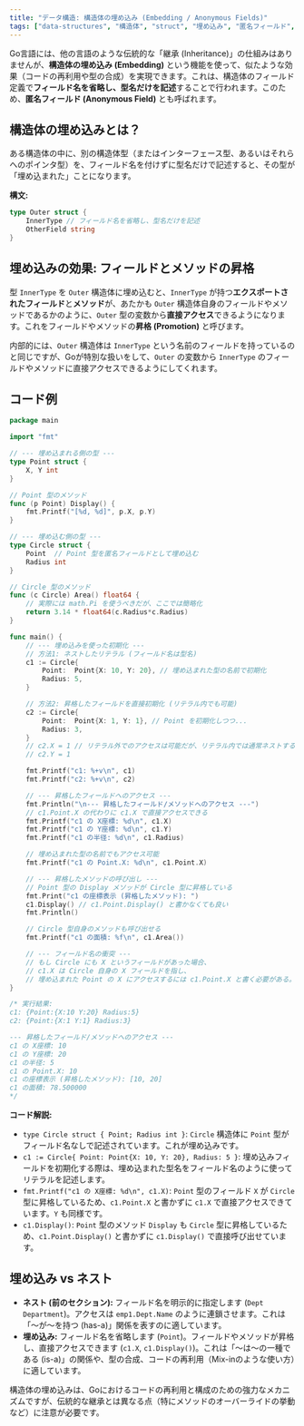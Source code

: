 ```yaml
---
title: "データ構造: 構造体の埋め込み (Embedding / Anonymous Fields)"
tags: ["data-structures", "構造体", "struct", "埋め込み", "匿名フィールド", "継承", "is-a"]
---
```


Go言語には、他の言語のような伝統的な「継承 (Inheritance)」の仕組みはありませんが、**構造体の埋め込み (Embedding)** という機能を使って、似たような効果（コードの再利用や型の合成）を実現できます。これは、構造体のフィールド定義で**フィールド名を省略し、型名だけを記述**することで行われます。このため、**匿名フィールド (Anonymous Field)** とも呼ばれます。

## 構造体の埋め込みとは？

ある構造体の中に、別の構造体型（またはインターフェース型、あるいはそれらへのポインタ型）を、フィールド名を付けずに型名だけで記述すると、その型が「埋め込まれた」ことになります。

**構文:**
```go
type Outer struct {
	InnerType // フィールド名を省略し、型名だけを記述
	OtherField string
}
```

## 埋め込みの効果: フィールドとメソッドの昇格

型 `InnerType` を `Outer` 構造体に埋め込むと、`InnerType` が持つ**エクスポートされたフィールド**と**メソッド**が、あたかも `Outer` 構造体自身のフィールドやメソッドであるかのように、`Outer` 型の変数から**直接アクセス**できるようになります。これをフィールドやメソッドの**昇格 (Promotion)** と呼びます。

内部的には、`Outer` 構造体は `InnerType` という名前のフィールドを持っているのと同じですが、Goが特別な扱いをして、`Outer` の変数から `InnerType` のフィールドやメソッドに直接アクセスできるようにしてくれます。

## コード例

```go title="構造体の埋め込みとフィールド/メソッドの昇格"
package main

import "fmt"

// --- 埋め込まれる側の型 ---
type Point struct {
	X, Y int
}

// Point 型のメソッド
func (p Point) Display() {
	fmt.Printf("[%d, %d]", p.X, p.Y)
}

// --- 埋め込む側の型 ---
type Circle struct {
	Point  // Point 型を匿名フィールドとして埋め込む
	Radius int
}

// Circle 型のメソッド
func (c Circle) Area() float64 {
	// 実際には math.Pi を使うべきだが、ここでは簡略化
	return 3.14 * float64(c.Radius*c.Radius)
}

func main() {
	// --- 埋め込みを使った初期化 ---
	// 方法1: ネストしたリテラル (フィールド名は型名)
	c1 := Circle{
		Point:  Point{X: 10, Y: 20}, // 埋め込まれた型の名前で初期化
		Radius: 5,
	}

	// 方法2: 昇格したフィールドを直接初期化 (リテラル内でも可能)
	c2 := Circle{
		Point:  Point{X: 1, Y: 1}, // Point を初期化しつつ...
		Radius: 3,
	}
	// c2.X = 1 // リテラル外でのアクセスは可能だが、リテラル内では通常ネストする
	// c2.Y = 1

	fmt.Printf("c1: %+v\n", c1)
	fmt.Printf("c2: %+v\n", c2)

	// --- 昇格したフィールドへのアクセス ---
	fmt.Println("\n--- 昇格したフィールド/メソッドへのアクセス ---")
	// c1.Point.X の代わりに c1.X で直接アクセスできる
	fmt.Printf("c1 の X座標: %d\n", c1.X)
	fmt.Printf("c1 の Y座標: %d\n", c1.Y)
	fmt.Printf("c1 の半径: %d\n", c1.Radius)

	// 埋め込まれた型の名前でもアクセス可能
	fmt.Printf("c1 の Point.X: %d\n", c1.Point.X)

	// --- 昇格したメソッドの呼び出し ---
	// Point 型の Display メソッドが Circle 型に昇格している
	fmt.Print("c1 の座標表示 (昇格したメソッド): ")
	c1.Display() // c1.Point.Display() と書かなくても良い
	fmt.Println()

	// Circle 型自身のメソッドも呼び出せる
	fmt.Printf("c1 の面積: %f\n", c1.Area())

	// --- フィールド名の衝突 ---
	// もし Circle にも X というフィールドがあった場合、
	// c1.X は Circle 自身の X フィールドを指し、
	// 埋め込まれた Point の X にアクセスするには c1.Point.X と書く必要がある。
}

/* 実行結果:
c1: {Point:{X:10 Y:20} Radius:5}
c2: {Point:{X:1 Y:1} Radius:3}

--- 昇格したフィールド/メソッドへのアクセス ---
c1 の X座標: 10
c1 の Y座標: 20
c1 の半径: 5
c1 の Point.X: 10
c1 の座標表示 (昇格したメソッド): [10, 20]
c1 の面積: 78.500000
*/
```

**コード解説:**

*   `type Circle struct { Point; Radius int }`: `Circle` 構造体に `Point` 型がフィールド名なしで記述されています。これが埋め込みです。
*   `c1 := Circle{ Point: Point{X: 10, Y: 20}, Radius: 5 }`: 埋め込みフィールドを初期化する際は、埋め込まれた型名をフィールド名のように使ってリテラルを記述します。
*   `fmt.Printf("c1 の X座標: %d\n", c1.X)`: `Point` 型のフィールド `X` が `Circle` 型に昇格しているため、`c1.Point.X` と書かずに `c1.X` で直接アクセスできています。`Y` も同様です。
*   `c1.Display()`: `Point` 型のメソッド `Display` も `Circle` 型に昇格しているため、`c1.Point.Display()` と書かずに `c1.Display()` で直接呼び出せています。

## 埋め込み vs ネスト

*   **ネスト (前のセクション):** フィールド名を明示的に指定します (`Dept Department`)。アクセスは `emp1.Dept.Name` のように連鎖させます。これは「〜が〜を持つ (has-a)」関係を表すのに適しています。
*   **埋め込み:** フィールド名を省略します (`Point`)。フィールドやメソッドが昇格し、直接アクセスできます (`c1.X`, `c1.Display()`)。これは「〜は〜の一種である (is-a)」の関係や、型の合成、コードの再利用（Mix-inのような使い方）に適しています。

構造体の埋め込みは、Goにおけるコードの再利用と構成のための強力なメカニズムですが、伝統的な継承とは異なる点（特にメソッドのオーバーライドの挙動など）に注意が必要です。